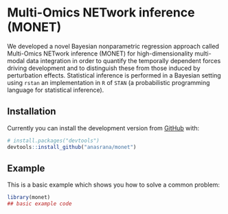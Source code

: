 
<!-- README.md is generated from README.Rmd. Please edit that file -->

# **M**ulti-**O**mics **NET**work inference (MONET)

<!-- badges: start -->

<!-- badges: end -->

We developed a novel Bayesian nonparametric regression approach called
Multi-Omics NETwork inference (MONET) for high-dimensionality
multi-modal data integration in order to quantify the temporally
dependent forces driving development and to distinguish these from those
induced by perturbation effects. Statistical inference is performed in a
Bayesian setting using `rstan` an implementation in `R` of `STAN` (a
probabilistic programming language for statistical inference).

## Installation

Currently you can install the development version from
[GitHub](https://github.com/) with:

``` r
# install.packages("devtools")
devtools::install_github("anasrana/monet")
```

## Example

This is a basic example which shows you how to solve a common problem:

``` r
library(monet)
## basic example code
```
